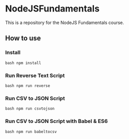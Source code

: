 # NodeJSFundamentals

This is a repository for the NodeJS Fundamentals course.

## How to use

### Install

```bash npm install ```

### Run Reverse Text Script

```bash npm run reverse```

### Run CSV to JSON Script

```bash npm run csvtojson```

### Run CSV to JSON Script with Babel & ES6

```bash npm run babeltocsv ```